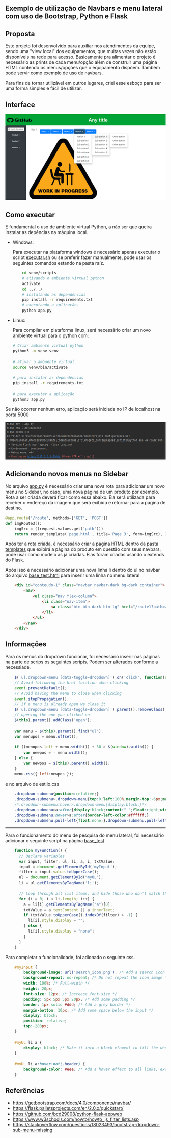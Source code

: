 ## Exemplo de utilização de Navbars e menu lateral com uso de Bootstrap, Python e Flask

## Proposta

Este projeto foi desenvolvido para auxiliar nos atendimentos da equipe, sendo uma "view local" dos 
equipamentos, que muitas vezes não estão disponíveis na rede para acesso. Basicamente pra 
alimentar o projeto é necessário as prints de cada menu/opção além de construir uma página HTML contendo os menus/opções que o equipamento dispõem. Também pode servir como exemplo de uso de navbars. 

Para fins de tornar utilizável em outros lugares, criei esse esboço para ser uma forma simples e fácil de utilizar.
## Interface

![](static/interface.png)

## Como executar

  É fundamental o uso de ambiente virtual Python, a não ser que queira instalar as depências na máquina local.

  - Windows: 

    Para executar na plataforma windows é necessário apenas executar o script [executar.sh](executar.sh) ou se preferir fazer manualmente, pode usar os seguintes comandos estando na pasta raíz.

    ```bash
        cd venv/scripts        
        # ativando o ambiente virtual python
        activate
        cd ../../
        # instalando as dependências
        pip install -r requirements.txt        
        # executando a aplicação.
        python app.py
    ```

- Linux:

    Para compilar em plataforma linux, será necessário criar um novo ambiente virtual para o python com:

    ```bash
    # Criar ambiente virtual python
    python3 -m venv venv

    # ativar o amboente virtual
    source venv/bin/activate

    # para instalar as dependências
    pip install -r requirements.txt

    # para executar a aplicação
    python3 app.py
    ```

Se não ocorrer nenhum erro, aplicação será iniciada no IP de localhost na porta 5000

![](static/running.PNG)

## Adicionando novos menus no Sidebar

No arquivo [app.py](app.py) é necessário criar uma nova rota para adicionar um novo menu no Sidebar, no caso, uma nova página de um produto por exemplo. Rota a ser criada deverá ficar como essa abaixo. Ela será utilizada para receber o endereço da imagem que será exibida e retornar para a página de destino.

```python
@app.route('/route', methods=['GET', 'POST'])
def imgRoute3():
    imgSrc = ((request.values.get('path')))
    return render_template('page.html', title='Page 3', form=imgSrc), 200
```

Após ter a rota criada, é necessário criar a página HTML dentro da pasta [templates](/templates) que exibirá a página do produto em questão com seus navbars, pode usar como modelo as já criadas. Elas foram criadas usando o extends do Flask. 

Após isso é necessário adicionar uma nova linha li dentro do ul no navbar do arquivo [base_test.html](templates/base_test.html) para inserir uma linha no menu lateral

```html
    <div id="conteudo-1" class="navbar navbar-dark bg-dark container">
        <nav>
            <ul class="nav flex-column">
                <li class="nav-item">
                    <a class="btn btn-dark btn-lg" href="/route1?path=work-in-progress.png">Product 1</a>
                </li>
            </ul>
        </nav>
    </div>
```

## Informações


Para os menus do dropdown funcionar, foi necessário inserir nas páginas na parte de scrips os seguintes scripts. Podem ser alterados conforme a necessiade.

```js
    $('ul.dropdown-menu [data-toggle=dropdown]').on('click', function(event) {
    // Avoid following the href location when clicking
    event.preventDefault();
    // Avoid having the menu to close when clicking
    event.stopPropagation();
    // If a menu is already open we close it
    $('ul.dropdown-menu [data-toggle=dropdown]').parent().removeClass('open');
    // opening the one you clicked on
    $(this).parent().addClass('open');

    var menu = $(this).parent().find("ul");
    var menupos = menu.offset();

    if ((menupos.left + menu.width()) + 30 > $(window).width()) {
        var newpos = - menu.width();
    } else {
        var newpos = $(this).parent().width();
    }
    menu.css({ left:newpos });
```

e no arquivo de estilo.css

```css
    .dropdown-submenu{position:relative;}
    .dropdown-submenu>.dropdown-menu{top:0;left:100%;margin-top:-6px;margin-left:-1px;-webkit-border-radius:0 6px 6px 6px;-moz-border-radius:0 6px 6px 6px;border-radius:0 6px 6px 6px;}
    /*.dropdown-submenu:hover>.dropdown-menu{display:block;}*/
    .dropdown-submenu>a:after{display:block;content:" ";float:right;width:0;height:0;border-color:transparent;border-style:solid;border-width:5px 0 5px 5px;border-left-color:#cccccc;margin-top:5px;margin-right:-10px;}
    .dropdown-submenu:hover>a:after{border-left-color:#ffffff;}
    .dropdown-submenu.pull-left{float:none;}.dropdown-submenu.pull-left>.dropdown-menu{left:-100%;margin-left:10px;-webkit-border-radius:6px 0 6px 6px;-moz-border-radius:6px 0 6px 6px;border-radius:6px 0 6px 6px;}
```

---------------------

Para o funcionamento do menu de pesquisa do menu lateral, foi necessário adicionar o seguinte script na página [base_test](templates/base_test.html)


```js
    function myFunction() {
      // Declare variables
      var input, filter, ul, li, a, i, txtValue;
      input = document.getElementById('myInput');
      filter = input.value.toUpperCase();
      ul = document.getElementById("myUL");
      li = ul.getElementsByTagName('li');

      // Loop through all list items, and hide those who don't match the search query
      for (i = 0; i < li.length; i++) {
        a = li[i].getElementsByTagName("a")[0];
        txtValue = a.textContent || a.innerText;
        if (txtValue.toUpperCase().indexOf(filter) > -1) {
          li[i].style.display = "";
        } else {
          li[i].style.display = "none";
        }
      }
    }
```

Para completar a funcionalidade, foi adionado o seguinte css.

```css
    #myInput {
        background-image: url('search_icon.png'); /* Add a search icon to input */
        background-repeat: no-repeat; /* Do not repeat the icon image */
        width: 100%; /* Full-width */
        height: 20px;
        font-size: 12px; /* Increase font-size */
        padding: 5px 5px 5px 20px; /* Add some padding */
        border: 1px solid #ddd; /* Add a grey border */
        margin-bottom: 10px; /* Add some space below the input */
        display: block;
        position: relative;
        top:-200px;
    }

    #myUL li a {
        display: block; /* Make it into a block element to fill the whole list */
    }

    #myUL li a:hover:not(.header) {
        background-color: #eee; /* Add a hover effect to all links, except for headers */
    }
```
## Referências

- https://getbootstrap.com/docs/4.0/components/navbar/
- https://flask.palletsprojects.com/en/2.0.x/quickstart/
- https://github.com/bcd29008/python-flask-appweb
- https://www.w3schools.com/howto/howto_js_filter_lists.asp
- https://stackoverflow.com/questions/18023493/bootstrap-dropdown-sub-menu-missing


